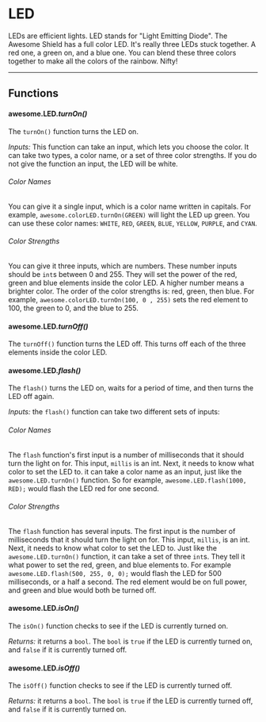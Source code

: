# LED

LEDs are efficient lights. LED stands for "Light Emitting Diode". The Awesome Shield has a full color LED. It's really three LEDs stuck together. A red one, a green on, and a blue one. You can blend these three colors together to make all the colors of the rainbow. Nifty!

***

## Functions

#### awesome.LED.*turnOn()*

The `turnOn()` function turns the LED on.

*Inputs:* This function can take an input, which lets you choose the color. It can take two types, a color name, or a set of three color strengths. If you do not give the function an input, the LED will be white.

###### Color Names
You can give it a single input, which is a color name written in capitals. For example, `awesome.colorLED.turnOn(GREEN)` will light the LED up green. You can use these color names: `WHITE`, `RED`, `GREEN`, `BLUE`, `YELLOW`, `PURPLE`, and `CYAN`.

###### Color Strengths
You can give it three inputs, which are numbers. These number inputs should be `int`s between 0 and 255. They will set the power of the red, green and blue elements inside the color LED. A higher number means a brighter color. The order of the color strengths is: red, green, then blue. For example, `awesome.colorLED.turnOn(100, 0 , 255)` sets the red element to 100, the green to 0, and the blue to 255.

#### awesome.LED.*turnOff()*

The `turnOff()` function turns the LED off. This turns off each of the three elements inside the color LED.

#### awesome.LED.*flash()*

The `flash()` turns the LED on, waits for a period of time, and then turns the LED off again.

*Inputs:* the `flash()` function can take two different sets of inputs:

###### Color Names
The `flash` function's first input is a number of milliseconds that it should turn the light on for. This input, `millis` is an int. Next, it needs to know what color to set the LED to. it can take a color name as an input, just like the `awesome.LED.turnOn()` function. So for example, `awesome.LED.flash(1000, RED);` would flash the LED red for one second.

###### Color Strengths
The `flash` function has several inputs.  The first input is the number of milliseconds that it should turn the light on for. This input, `millis`, is an int. Next, it needs to know what color to set the LED to. Just like the `awesome.LED.turnOn()` function, it can take a set of three `int`s. They tell it what power to set the red, green, and blue elements to. For example `awesome.LED.flash(500, 255, 0, 0);` would flash the LED for 500 milliseconds, or a half a second. The red element would be on full power, and green and blue would both be turned off.

#### awesome.LED.*isOn()*

The `isOn()` function checks to see if the LED is currently turned on.

*Returns:* it returns a `bool`. The `bool` is `true` if the LED is currently turned on, and `false` if it is currently turned off.

#### awesome.LED.*isOff()*

The `isOff()` function checks to see if the LED is currently turned off.

*Returns:* it returns a `bool`. The `bool` is `true` if the LED is currently turned off, and `false` if it is currently turned on.
